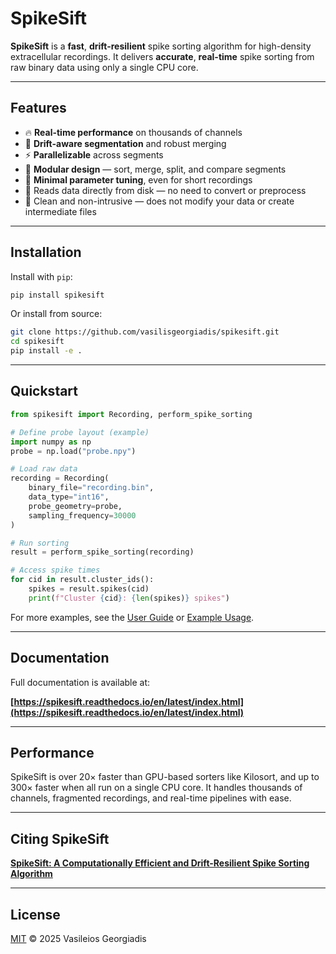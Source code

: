 # SpikeSift

**SpikeSift** is a **fast**, **drift-resilient** spike sorting algorithm for high-density extracellular recordings.
It delivers **accurate**, **real-time** spike sorting from raw binary data using only a single CPU core.

---

## Features

- 🔥 **Real-time performance** on thousands of channels
- 🧠 **Drift-aware segmentation** and robust merging 
- ⚡ **Parallelizable** across segments  
- 🧩 **Modular design** — sort, merge, split, and compare segments 
- 🎯 **Minimal parameter tuning**, even for short recordings
- 💾 Reads data directly from disk — no need to convert or preprocess
- 🧽 Clean and non-intrusive — does not modify your data or create intermediate files

---

## Installation

Install with `pip`:

```bash
pip install spikesift
```

Or install from source:

```bash
git clone https://github.com/vasilisgeorgiadis/spikesift.git
cd spikesift
pip install -e .
```

---

## Quickstart

```python
from spikesift import Recording, perform_spike_sorting

# Define probe layout (example)
import numpy as np
probe = np.load("probe.npy")

# Load raw data
recording = Recording(
    binary_file="recording.bin",
    data_type="int16",
    probe_geometry=probe,
    sampling_frequency=30000
)

# Run sorting
result = perform_spike_sorting(recording)

# Access spike times
for cid in result.cluster_ids():
    spikes = result.spikes(cid)
    print(f"Cluster {cid}: {len(spikes)} spikes")
```

For more examples, see the [User Guide](https://spikesift.readthedocs.io/en/latest/user_guide.html) or [Example Usage](https://spikesift.readthedocs.io/en/latest/example_usage.html).

---

## Documentation

Full documentation is available at:

**[https://spikesift.readthedocs.io/en/latest/index.html](https://spikesift.readthedocs.io/en/latest/index.html)**

---

## Performance

SpikeSift is over 20× faster than GPU-based sorters like Kilosort, and up to 300× faster when all run on a single CPU core.
It handles thousands of channels, fragmented recordings, and real-time pipelines with ease.

---

## Citing SpikeSift

**[SpikeSift: A Computationally Efficient and Drift-Resilient Spike Sorting Algorithm](https://arxiv.org/abs/2504.01604)**

---

## License

[MIT](LICENSE) © 2025 Vasileios Georgiadis

